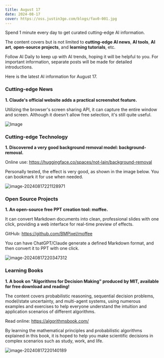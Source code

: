 ```yaml
---
title: August 17
date: 2024-08-17
cover: https://oss.justin3go.com/blogs/fav0-001.jpg
---
```


Spend 1 minute every day to get curated cutting-edge AI information.

The content covers but is not limited to **cutting-edge AI news**, **AI tools**, **AI art**, **open-source projects**, and **learning tutorials**, etc.

Follow AI Daily to keep up with AI trends, hoping it will be helpful to you. For important information, separate posts will be made for detailed introductions.

Here is the latest AI information for August 17.

### Cutting-edge News

**1. Claude's official website adds a practical screenshot feature.**

Utilizing the browser's screen sharing API, it can capture the entire window and screen. Although it doesn't allow free selection, it's still quite useful.

![Image](https://cdn.jsdelivr.net/gh/freelander/oss@master/ai-daily/2024-08-17/GVHeBo9aEAEGwxx.jpeg)

### Cutting-edge Technology

**1. Discovered a very good background removal model: background-removal.**

Online use: https://huggingface.co/spaces/not-lain/background-removal

Personally tested, the effect is very good, as shown in the image below. You can bookmark it for use when needed.

![image-20240817221128971](https://cdn.jsdelivr.net/gh/freelander/oss@master/ai-daily/2024-08-17/image-20240817221128971.png)

### Open Source Projects

**1. An open-source free PPT creation tool: moffee.**

It can convert Markdown documents into clean, professional slides with one click, providing a web interface for real-time preview of effects.

GitHub: https://github.com/BMPixel/moffee

You can have ChatGPT/Claude generate a defined Markdown format, and then convert it to PPT with one click.

![image-20240817220347312](https://cdn.jsdelivr.net/gh/freelander/oss@master/ai-daily/2024-08-17/image-20240817220347312.png)

### Learning Books

**1. A book on "Algorithms for Decision Making" produced by MIT, available for free download and reading!**

The content covers probabilistic reasoning, sequential decision problems, model/state uncertainty, and multi-agent systems, using numerous examples and exercises to help everyone understand the intuition and application scenarios of different algorithms.

Read online: https://algorithmsbook.com/

By learning the mathematical principles and probabilistic algorithms explained in this book, it is hoped to help you make scientific decisions in complex scenarios such as study, work, and life.

![image-20240817220140189](https://cdn.jsdelivr.net/gh/freelander/oss@master/ai-daily/2024-08-17/image-20240817220140189.png)
